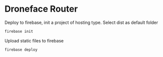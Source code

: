 # Droneface Router

Deploy to firebase, init a project of hosting type. Select dist as default folder
```bash
firebase init
```

Upload static files to firebase
```bash
firebase deploy
```